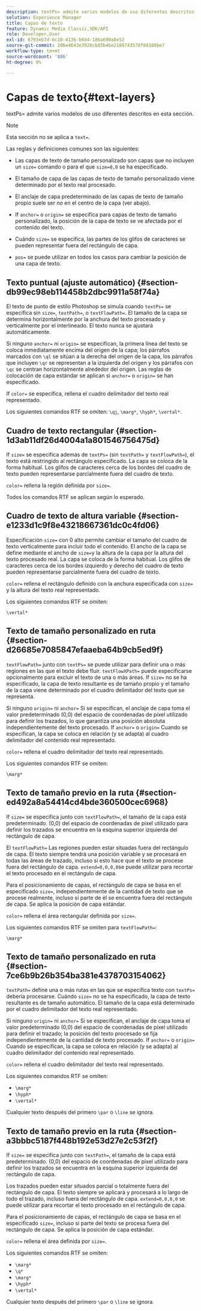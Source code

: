 ```yaml
---
description: textPs= admite varios modelos de uso diferentes descritos en esta sección.
solution: Experience Manager
title: Capas de texto
feature: Dynamic Media Classic,SDK/API
role: Developer,User
exl-id: 6793eb7d-6c10-4136-b6d4-186a698a8e52
source-git-commit: 206e4643e3926cb85b4be2189743578f88180be7
workflow-type: tm+mt
source-wordcount: '886'
ht-degree: 0%

---
```


# Capas de texto{#text-layers}

textPs= admite varios modelos de uso diferentes descritos en esta sección.

>[!NOTE]
>
>Esta sección no se aplica a `text=`.

Las reglas y definiciones comunes son las siguientes:

* Las capas de texto de tamaño personalizado son capas que no incluyen un `size=` comando o para el que `size=0,0` se ha especificado.

* El tamaño de capa de las capas de texto de tamaño personalizado viene determinado por el texto real procesado.
* El anclaje de capa predeterminado de las capas de texto de tamaño propio suele ser *no* en el centro de la capa (ver abajo).
* If `anchor=` o `origin=` se especifica para capas de texto de tamaño personalizado, la posición de la capa de texto se ve afectada por el contenido del texto.

* Cuándo `size=` se especifica, las partes de los glifos de caracteres se pueden representar fuera del rectángulo de capa.
* `pos=` se puede utilizar en todos los casos para cambiar la posición de una capa de texto.

## Texto puntual (ajuste automático) {#section-db99ec98eb114458b2dbc9911a58f74a}

El texto de punto de estilo Photoshop se simula cuando `textPs=` se especifica sin `size=`, `textPath=`, o `textFlowPath=`. El tamaño de la capa se determina horizontalmente por la anchura del texto procesado y verticalmente por el interlineado. El texto nunca se ajustará automáticamente.

Si ninguno `anchor=` ni `origin=` se especifican, la primera línea del texto se coloca inmediatamente encima del origen de la capa; los párrafos marcados con `\ql` se sitúan a la derecha del origen de la capa, los párrafos que incluyen `\qr` se representan a la izquierda del origen y los párrafos con `\qc` se centran horizontalmente alrededor del origen. Las reglas de colocación de capa estándar se aplican si `anchor=` o `origin=` se han especificado.

If `color=` se especifica, rellena el cuadro delimitador del texto real representado.

Los siguientes comandos RTF se omiten: `\qj`, `\marg*`, `\hyph*`, `\vertal*`.

## Cuadro de texto rectangular {#section-1d3ab11df26d4004a1a801546756475d}

If `size=` se especifica además de `textPs=` (sin `textPath=` y `textFlowPath=`), el texto está restringido al rectángulo especificado. La capa se coloca de la forma habitual. Los glifos de caracteres cerca de los bordes del cuadro de texto pueden representarse parcialmente fuera del cuadro de texto.

`color=` rellena la región definida por `size=`.

Todos los comandos RTF se aplican según lo esperado.

## Cuadro de texto de altura variable {#section-e1233d1c9f8e43218667361dc0c4fd06}

Especificación `size=` con 0 alto permite cambiar el tamaño del cuadro de texto verticalmente para incluir todo el contenido. El ancho de la capa se define mediante el ancho de `size=`y la altura de la capa por la altura del texto procesado real. La capa se coloca de la forma habitual. Los glifos de caracteres cerca de los bordes izquierdo y derecho del cuadro de texto pueden representarse parcialmente fuera del cuadro de texto.

`color=` rellena el rectángulo definido con la anchura especificada con `size=` y la altura del texto real representado.

Los siguientes comandos RTF se omiten:

`\vertal*`

## Texto de tamaño personalizado en ruta {#section-d26685e7085847efaaeba64b9cb5ed9f}

`textFlowPath=` junto con `textPs=` se puede utilizar para definir una o más regiones en las que el texto debe fluir. `textFlowXPath=` puede especificarse opcionalmente para excluir el texto de una o más áreas. If `size=` no se ha especificado, la capa de texto resultante es de tamaño propio y el tamaño de la capa viene determinado por el cuadro delimitador del texto que se representa.

Si ninguno `origin=` ni `anchor=` Si se especifican, el anclaje de capa toma el valor predeterminado (0,0) del espacio de coordenadas de píxel utilizado para definir los trazados, lo que garantiza una posición absoluta independientemente del texto procesado. If `anchor=` o `origin=` Cuando se especifican, la capa se coloca en relación (y se adapta) al cuadro delimitador del contenido real representado.

`color=` rellena el cuadro delimitador del texto real representado.

Los siguientes comandos RTF se omiten:

`\marg*`

## Texto de tamaño previo en la ruta {#section-ed492a8a54414cd4bde360500cec6968}

If `size=` se especifica junto con `textFlowPath=`, el tamaño de la capa está predeterminado. (0,0) del espacio de coordenadas de píxel utilizado para definir los trazados se encuentra en la esquina superior izquierda del rectángulo de capa.

El `textFlowPath=` Las regiones pueden estar situadas fuera del rectángulo de capa. El texto siempre tendrá una posición variable y se procesará en todas las áreas de trazado, incluso si esto hace que el texto se procese fuera del rectángulo de capa. `extend=0,0,0,0`se puede utilizar para recortar el texto procesado en el rectángulo de capa.

Para el posicionamiento de capas, el rectángulo de capa se basa en el especificado `size=`, independientemente de la cantidad de texto que se procese realmente, incluso si parte de él se encuentra fuera del rectángulo de capa. Se aplica la posición de capa estándar.

`color=` rellena el área rectangular definida por `size=`.

Los siguientes comandos RTF se omiten para `textFlowPath=`:

`\marg*`

## Texto de tamaño personalizado en ruta {#section-7ce6b9b26b354ba381e4378703154062}

`textPath=` define una o más rutas en las que se especifica texto con `textPs=` debería procesarse. Cuándo `size=` no se ha especificado, la capa de texto resultante es de tamaño automático. El tamaño de la capa está determinado por el cuadro delimitador del texto real representado.

Si ninguno `origin=` ni `anchor=` Si se especifican, el anclaje de capa toma el valor predeterminado (0,0) del espacio de coordenadas de píxel utilizado para definir el trazado; la posición del texto procesado se fija independientemente de la cantidad de texto procesado. If `anchor=` o `origin=` Cuando se especifican, la capa se coloca en relación (y se adapta) al cuadro delimitador del contenido real representado.

`color=` rellena el cuadro delimitador del texto real representado.

Los siguientes comandos RTF se omiten:

* `\marg*`
* `\hyph*`
* `\vertal*`

Cualquier texto después del primero `\par` o `\line` se ignora.

## Texto de tamaño previo en la ruta {#section-a3bbbc5187f448b192e53d27e2c53f2f}

If `size=` se especifica junto con `textPath=`, el tamaño de la capa está predeterminado. (0,0) del espacio de coordenadas de píxel utilizado para definir los trazados se encuentra en la esquina superior izquierda del rectángulo de capa.

Los trazados pueden estar situados parcial o totalmente fuera del rectángulo de capa. El texto siempre se aplicará y procesará a lo largo de todo el trazado, incluso fuera del rectángulo de capa. `extend=0,0,0,0` se puede utilizar para recortar el texto procesado en el rectángulo de capa.

Para el posicionamiento de capas, el rectángulo de capa se basa en el especificado `size=`, incluso si parte del texto se procesa fuera del rectángulo de capa. Se aplica la posición de capa estándar.

`color=` rellena el área definida por `size=`.

Los siguientes comandos RTF se omiten:

* `\marg*`
* `\q*`
* `\marg*`
* `\hyph*`
* `\vertal*`

Cualquier texto después del primero `\par` o `\line` se ignora.

